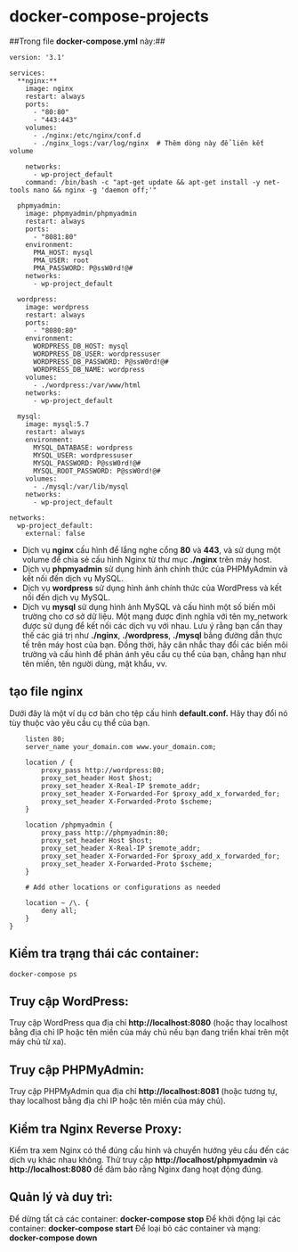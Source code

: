 # docker-compose-projects
##Trong file **docker-compose.yml** này:##
```
version: '3.1'

services:
  **nginx:**
    image: nginx
    restart: always
    ports:
      - "80:80"
      - "443:443"
    volumes:
      - ./nginx:/etc/nginx/conf.d
      - ./nginx_logs:/var/log/nginx  # Thêm dòng này để liên kết volume

    networks:
      - wp-project_default
    command: /bin/bash -c "apt-get update && apt-get install -y net-tools nano && nginx -g 'daemon off;'"

  phpmyadmin:
    image: phpmyadmin/phpmyadmin
    restart: always
    ports:
      - "8081:80"
    environment:
      PMA_HOST: mysql
      PMA_USER: root
      PMA_PASSWORD: P@ssW0rd!@#
    networks:
      - wp-project_default

  wordpress:
    image: wordpress
    restart: always
    ports:
      - "8080:80"
    environment:
      WORDPRESS_DB_HOST: mysql
      WORDPRESS_DB_USER: wordpressuser
      WORDPRESS_DB_PASSWORD: P@ssW0rd!@#
      WORDPRESS_DB_NAME: wordpress
    volumes:
      - ./wordpress:/var/www/html
    networks:
      - wp-project_default

  mysql:
    image: mysql:5.7
    restart: always
    environment:
      MYSQL_DATABASE: wordpress
      MYSQL_USER: wordpressuser
      MYSQL_PASSWORD: P@ssW0rd!@#
      MYSQL_ROOT_PASSWORD: P@ssW0rd!@#
    volumes:
      - ./mysql:/var/lib/mysql
    networks:
      - wp-project_default

networks:
  wp-project_default:
    external: false
```
- Dịch vụ **nginx** cấu hình để lắng nghe cổng **80** và **443**, và sử dụng một volume để chia sẻ cấu hình Nginx từ thư mục **./nginx** trên máy host.
- Dịch vụ **phpmyadmin** sử dụng hình ảnh chính thức của PHPMyAdmin và kết nối đến dịch vụ MySQL.
- Dịch vụ **wordpress** sử dụng hình ảnh chính thức của WordPress và kết nối đến dịch vụ MySQL.
- Dịch vụ **mysql** sử dụng hình ảnh MySQL và cấu hình một số biến môi trường cho cơ sở dữ liệu.
Một mạng được định nghĩa với tên my_network được sử dụng để kết nối các dịch vụ với nhau.
Lưu ý rằng bạn cần thay thế các giá trị như **./nginx**, **./wordpress**, **./mysql** bằng đường dẫn thực tế trên máy host của bạn. Đồng thời, hãy cân nhắc thay đổi các biến môi trường và cấu hình để phản ánh yêu cầu cụ thể của bạn, chẳng hạn như tên miền, tên người dùng, mật khẩu, vv.
## tạo file nginx 
Dưới đây là một ví dụ cơ bản cho tệp cấu hình **default.conf.** Hãy thay đổi nó tùy thuộc vào yêu cầu cụ thể của bạn.
```server {
    listen 80;
    server_name your_domain.com www.your_domain.com;

    location / {
        proxy_pass http://wordpress:80;
        proxy_set_header Host $host;
        proxy_set_header X-Real-IP $remote_addr;
        proxy_set_header X-Forwarded-For $proxy_add_x_forwarded_for;
        proxy_set_header X-Forwarded-Proto $scheme;
    }

    location /phpmyadmin {
        proxy_pass http://phpmyadmin:80;
        proxy_set_header Host $host;
        proxy_set_header X-Real-IP $remote_addr;
        proxy_set_header X-Forwarded-For $proxy_add_x_forwarded_for;
        proxy_set_header X-Forwarded-Proto $scheme;
    }

    # Add other locations or configurations as needed

    location ~ /\. {
        deny all;
    }
}
```
## Kiểm tra trạng thái các container:
```docker-compose ps```
## Truy cập WordPress:
Truy cập WordPress qua địa chỉ **http://localhost:8080** (hoặc thay localhost bằng địa chỉ IP hoặc tên miền của máy chủ nếu bạn đang triển khai trên một máy chủ từ xa).
## Truy cập PHPMyAdmin:
Truy cập PHPMyAdmin qua địa chỉ **http://localhost:8081** (hoặc tương tự, thay localhost bằng địa chỉ IP hoặc tên miền của máy chủ).
## Kiểm tra Nginx Reverse Proxy:
Kiểm tra xem Nginx có thể đúng cấu hình và chuyển hướng yêu cầu đến các dịch vụ khác nhau không. Thử truy cập **http://localhost/phpmyadmin** và **http://localhost:8080** để đảm bảo rằng Nginx đang hoạt động đúng.
## Quản lý và duy trì:
Để dừng tất cả các container: **docker-compose stop**
Để khởi động lại các container: **docker-compose start**
Để loại bỏ các container và mạng: **docker-compose down**
